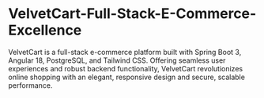 # VelvetCart-Full-Stack-E-Commerce-Excellence
VelvetCart is a full-stack e-commerce platform built with Spring Boot 3, Angular 18, PostgreSQL, and Tailwind CSS. Offering seamless user experiences and robust backend functionality, VelvetCart revolutionizes online shopping with an elegant, responsive design and secure, scalable performance.
